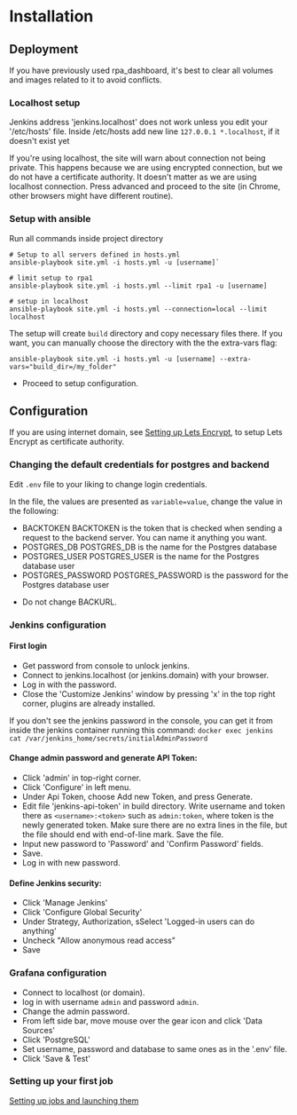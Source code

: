 # Installation

## Deployment

If you have previously used rpa_dashboard, it's best to clear all volumes and images related to it to avoid conflicts.

### Localhost setup
Jenkins address 'jenkins.localhost' does not work unless you edit your '/etc/hosts' file.
Inside /etc/hosts add new line `127.0.0.1 *.localhost`, if it doesn't exist yet

If you're using localhost, the site will warn about connection not being private. This happens because we are using encrypted connection, but we do not have a certificate authority. It doesn't matter as we are using localhost connection. Press advanced and proceed to the site (in Chrome, other browsers might have different routine).

### Setup with ansible
Run all commands inside project directory

    # Setup to all servers defined in hosts.yml 
    ansible-playbook site.yml -i hosts.yml -u [username]`

    # limit setup to rpa1
    ansible-playbook site.yml -i hosts.yml --limit rpa1 -u [username]

    # setup in localhost
    ansible-playbook site.yml -i hosts.yml --connection=local --limit localhost

The setup will create `build` directory and copy necessary files there. If you want, you can manually choose the directory with the the extra-vars flag:
    
    ansible-playbook site.yml -i hosts.yml -u [username] --extra-vars="build_dir=/my_folder"

- Proceed to setup configuration.

## Configuration

If you are using internet domain, see [Setting up Lets Encrypt](lets_encrypt.md), to setup Lets Encrypt as certificate authority.

### Changing the default credentials for postgres and backend

Edit `.env` file to your liking to change login credentials.

In the file, the values are presented as `variable=value`, change the value in the following:

- BACKTOKEN
BACKTOKEN is the token that is checked when sending a request to the backend server. You can name it anything you want.
- POSTGRES_DB
POSTGRES_DB is the name for the Postgres database
- POSTGRES_USER
POSTGRES_USER is the name for the Postgres database user
- POSTGRES_PASSWORD
POSTGRES_PASSWORD is the password for the Postgres database user

* Do not change BACKURL.

### Jenkins configuration

#### First login

- Get password from console to unlock jenkins.
- Connect to jenkins.localhost (or jenkins.domain) with your browser.
- Log in with the password.
- Close the 'Customize Jenkins' window by pressing 'x' in the top right corner, plugins are already installed.
 
If you don't see the jenkins password in the console, you can get it from inside the jenkins container running this command:
`docker exec jenkins cat /var/jenkins_home/secrets/initialAdminPassword`

#### Change admin password and generate API Token:

- Click 'admin' in top-right corner.
- Click 'Configure' in left menu.
- Under Api Token, choose Add new Token, and press Generate.
- Edit file 'jenkins-api-token' in build directory. Write username and token there as `<username>:<token>` such as `admin:token`, where token is the newly generated token. Make sure there are no extra lines in the file, but the file should end with end-of-line mark. Save the file.
- Input new password to 'Password' and 'Confirm Password' fields.
- Save.
- Log in with new password.
 
#### Define Jenkins security:

- Click 'Manage Jenkins'
- Click 'Configure Global Security'
- Under Strategy, Authorization, sSelect 'Logged-in users can do anything'
- Uncheck "Allow anonymous read access"
- Save

### Grafana configuration

- Connect to localhost (or domain).
- log in with username `admin` and password `admin`.
- Change the admin password.
- From left side bar, move mouse over the gear icon and click 'Data Sources'
- Click 'PostgreSQL'
- Set username, password and database to same ones as in the '.env' file.
- Click 'Save & Test'


### Setting up your first job
[Setting up jobs and launching them](manual.md)
